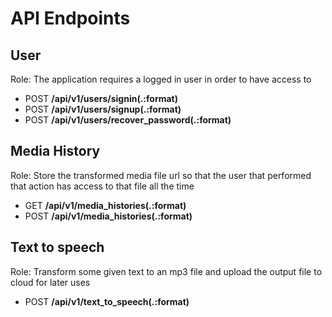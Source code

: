 # API Endpoints
## User
Role: The application requires a logged in user in order to have access to 
- POST   **/api/v1/users/signin(.:format)**                       
- POST   **/api/v1/users/signup(.:format)**                                                           
- POST   **/api/v1/users/recover_password(.:format)**

## Media History
Role: Store the transformed media file url so that the user that performed that action has access to that file all the time
- GET    **/api/v1/media_histories(.:format)**  
- POST   **/api/v1/media_histories(.:format)**                                                       

## Text to speech
Role: Transform some given text to an mp3 file and upload the output file to cloud for later uses
- POST   **/api/v1/text_to_speech(.:format)**                                                         
